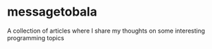 # messagetobala
A collection of articles  where I share my thoughts on some interesting programming topics 
